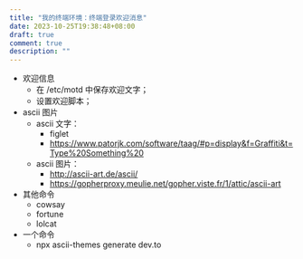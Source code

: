 ```yaml
---
title: "我的终端环境：终端登录欢迎消息"
date: 2023-10-25T19:38:48+08:00
draft: true
comment: true
description: ""
---
```


- 欢迎信息
  - 在 /etc/motd 中保存欢迎文字；
  - 设置欢迎脚本；
- ascii 图片
  - ascii 文字：
    - figlet
    - https://www.patorjk.com/software/taag/#p=display&f=Graffiti&t=Type%20Something%20
  - ascii 图片：
    - http://ascii-art.de/ascii/
    - https://gopherproxy.meulie.net/gopher.viste.fr/1/attic/ascii-art
- 其他命令
  - cowsay
  - fortune
  - lolcat
- 一个命令
  - npx ascii-themes generate dev.to


